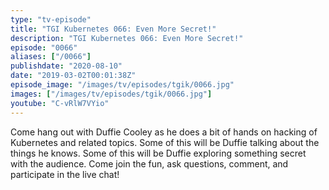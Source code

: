 ```yaml
---
type: "tv-episode"
title: "TGI Kubernetes 066: Even More Secret!"
description: "TGI Kubernetes 066: Even More Secret!"
episode: "0066"
aliases: ["/0066"]
publishdate: "2020-08-10"
date: "2019-03-02T00:01:38Z"
episode_image: "/images/tv/episodes/tgik/0066.jpg"
images: ["/images/tv/episodes/tgik/0066.jpg"]
youtube: "C-vRlW7VYio"
---
```


Come hang out with Duffie Cooley as he does a bit of hands on hacking of Kubernetes and related topics. Some of this will be Duffie talking about the things he knows. Some of this will be Duffie exploring something secret with the audience. Come join the fun, ask questions, comment, and participate in the live chat!

